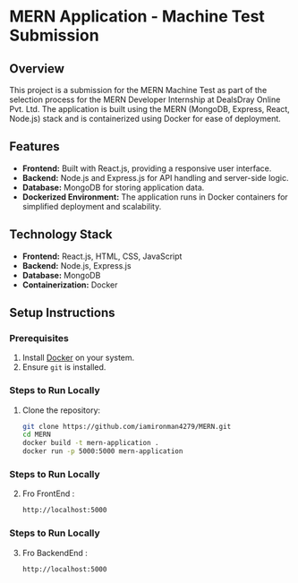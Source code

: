 # MERN Application - Machine Test Submission

## Overview
This project is a submission for the MERN Machine Test as part of the selection process for the MERN Developer Internship at DealsDray Online Pvt. Ltd. The application is built using the MERN (MongoDB, Express, React, Node.js) stack and is containerized using Docker for ease of deployment.

## Features
- **Frontend:** Built with React.js, providing a responsive user interface.
- **Backend:** Node.js and Express.js for API handling and server-side logic.
- **Database:** MongoDB for storing application data.
- **Dockerized Environment:** The application runs in Docker containers for simplified deployment and scalability.

## Technology Stack
- **Frontend:** React.js, HTML, CSS, JavaScript
- **Backend:** Node.js, Express.js
- **Database:** MongoDB
- **Containerization:** Docker

## Setup Instructions
### Prerequisites
1. Install [Docker](https://www.docker.com/) on your system.
2. Ensure `git` is installed.

### Steps to Run Locally
1. Clone the repository:
   ```bash
   git clone https://github.com/iamironman4279/MERN.git
   cd MERN
   docker build -t mern-application .
   docker run -p 5000:5000 mern-application
### Steps to Run Locally
2. Fro FrontEnd :
   ```bash
   http://localhost:5000
### Steps to Run Locally
3. Fro BackendEnd :
   ```bash
   http://localhost:5000
  
